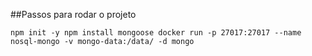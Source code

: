 ##Passos para rodar o projeto

`npm init -y
npm install mongoose
docker run -p 27017:27017 --name nosql-mongo -v mongo-data:/data/ -d mongo`
